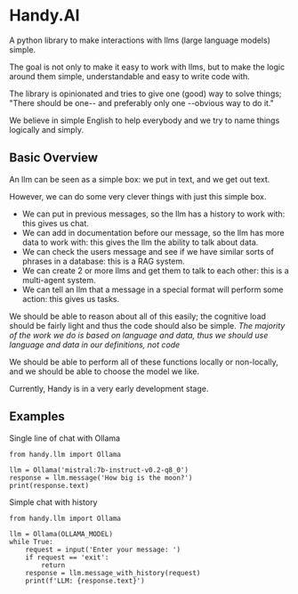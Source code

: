 # Handy.AI

A python library to make interactions with llms (large language models) simple.

The goal is not only to make it easy to work with llms, but to make the logic around them simple, understandable and easy to write code with.

The library is opinionated and tries to give one (good) way to solve things; "There should be one-- and preferably only one --obvious way to do it."

We believe in simple English to help everybody and we try to name things logically and simply.


## Basic Overview

An llm can be seen as a simple box: we put in text, and we get out text.

However, we can do some very clever things with just this simple box.

* We can put in previous messages, so the llm has a history to work with: this gives us chat.
* We can add in documentation before our message, so the llm has more data to work with: this gives the llm the ability to talk about data.
* We can check the users message and see if we have similar sorts of phrases in a database: this is a RAG system.
* We can create 2 or more llms and get them to talk to each other: this is a multi-agent system.
* We can tell an llm that a message in a special format will perform some action: this gives us tasks.

We should be able to reason about all of this easily; the cognitive load should be fairly light and thus the code should also be simple.
*The majority of the work we do is based on language and data, thus we should use language and data in our definitions, not code*

We should be able to perform all of these functions locally or non-locally, and we should be able to choose the model we like.


Currently, Handy is in a very early development stage.


## Examples

Single line of chat with Ollama

```
from handy.llm import Ollama

llm = Ollama('mistral:7b-instruct-v0.2-q8_0')
response = llm.message('How big is the moon?')
print(response.text)
```

Simple chat with history

```
from handy.llm import Ollama

llm = Ollama(OLLAMA_MODEL)
while True:
    request = input('Enter your message: ')
    if request == 'exit':
        return
    response = llm.message_with_history(request)
    print(f'LLM: {response.text}')
```
